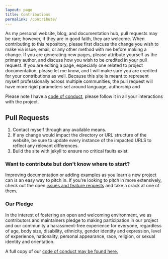 ```yaml
---
layout: page
title: Contributions
permalink: /contribute/
---
```


As my personal website, blog, and documentation hub, pull requests may be rare; however, if they are in good faith, they are welcome.
When contributing to this repository, please first discuss the change you wish to make via issue, email, or any other method with me before making a change.
If you are generating new pages, please attribute yourself as the primary author, and discuss how you wish to be credited in your pull request.
If you are editing a page, especially one related to project documentation, please let me know, and I will make sure you are credited for your contributions as well.
Because this site is meant to represent myself professionally across multiple communities, the pull request will have more rigid parameters set around language, authorship and

Please note I have a [code of conduct](/coc), please follow it in all your interactions with the project.

## Pull Requests

1. Contact myself through any available means.
2. If any change would impact the directory or URL structure of the website, be sure to update every instance of the impacted URLS to reflect any relevant differences.
3. Build the site with jekyll to ensure no critical faults exist.

### Want to contribute but don't know where to start?

Improving documentation or adding examples as you learn a new project can is an easy way to pitch in. If you're looking to pitch in more extensively, check out the open [issues and feature requests](https://github.com/nnichols/nnichols.github.io/issues) and take a crack at one of them.

### Our Pledge

In the interest of fostering an open and welcoming environment, we as contributors and maintainers pledge to making participation in our project and our community a harassment-free experience for everyone, regardless of age, body size, disability, ethnicity, gender identity and expression, level of experience, nationality, personal appearance, race, religion, or sexual identity and orientation.

A full copy of our [code of conduct may be found here.](/coc)
